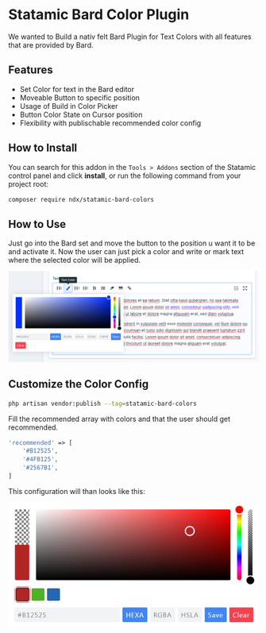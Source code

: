 # Statamic Bard Color Plugin

We wanted to Build a nativ felt Bard Plugin for Text Colors with all features that are provided by Bard.

## Features

- Set Color for text in the Bard editor
- Moveable Button to specific position
- Usage of Build in Color Picker
- Button Color State on Cursor position
- Flexibility with publischable recommended color config

## How to Install

You can search for this addon in the `Tools > Addons` section of the Statamic control panel and click **install**, or run the following command from your project root:

``` bash
composer require ndx/statamic-bard-colors
```

## How to Use

Just go into the Bard set and move the button to the position u want it to be and activate it.
Now the user can just pick a color and write or mark text where the selected color will be applied.

![Preview of open text color panel](preview.png "Text Color Panel")

## Customize the Color Config

``` bash
php artisan vendor:publish --tag=statamic-bard-colors
```

Fill the recommended array with colors and that the user should get recommended.

```php
'recommended' => [
    '#B12525',
    '#4FB125',
    '#2567B1',
]
```

This configuration will than looks like this:

![Preview of added recommended colors in config](preview_color_swatches.png "Added colors to recommended config")
